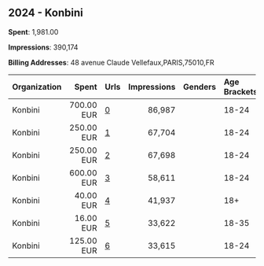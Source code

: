 ## 2024 - Konbini 
**Spent**: 1,981.00

**Impressions**: 390,174

**Billing Addresses**: 48 avenue Claude Vellefaux,PARIS,75010,FR

|Organization|Spent|Urls|Impressions|Genders|Age Brackets|Country Codes|
|:---|---:|:---|---:|:---|:---|:---|
|Konbini|700.00 EUR|[0](https://www.snap.com/political-ads/asset/5be5f7efd8605cffcbef4f50dec857e3f508805a2a5490bf7ff62a66d3c87dc2?mediaType=mp4)|86,987||18-24|france|
|Konbini|250.00 EUR|[1](https://www.snap.com/political-ads/asset/59e9b1a6956103d872daec93db91bebdf5102172b695d6d8ab531e68ddf0ce77?mediaType=mp4)|67,704||18-24|france|
|Konbini|250.00 EUR|[2](https://www.snap.com/political-ads/asset/712017bbbe32c51da9167b30477de2583cc8556ec4a3f67928f75181dce96535?mediaType=mp4)|67,698||18-24|france|
|Konbini|600.00 EUR|[3](https://www.snap.com/political-ads/asset/d4e770aca54c31e10d104c82bcbbf612d18537d9be7551434bbcf21e32378bdf?mediaType=mp4)|58,611||18-24|france|
|Konbini|40.00 EUR|[4](https://www.snap.com/political-ads/asset/3719b1fb91a0257b7de65e6f450f1c38997a576bc92c73492764444ed8b32e9b?mediaType=mp4)|41,937||18+|france|
|Konbini|16.00 EUR|[5](https://www.snap.com/political-ads/asset/53f081c75d81a286a026cfad8b8de072e80075740aeeb6833532b8c8c718effe?mediaType=mp4)|33,622||18-35|france|
|Konbini|125.00 EUR|[6](https://www.snap.com/political-ads/asset/5c3ecaf0917be21633b78658e026182f6aee2c8d3202295403199f1775e28e7c?mediaType=mp4)|33,615||18-24|france|
